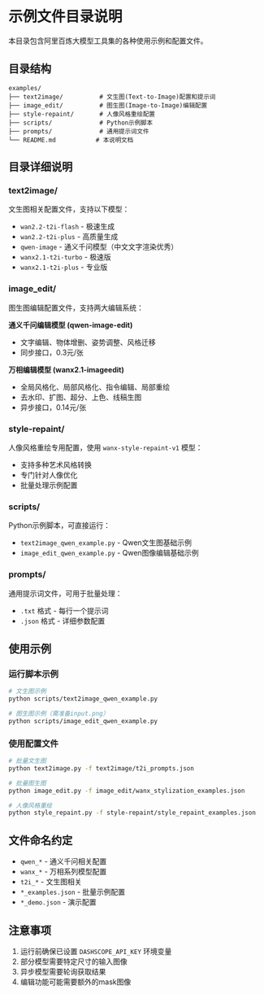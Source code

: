 # 示例文件目录说明

本目录包含阿里百炼大模型工具集的各种使用示例和配置文件。

## 目录结构

```
examples/
├── text2image/          # 文生图(Text-to-Image)配置和提示词
├── image_edit/          # 图生图(Image-to-Image)编辑配置
├── style-repaint/       # 人像风格重绘配置
├── scripts/             # Python示例脚本
├── prompts/             # 通用提示词文件
└── README.md           # 本说明文档
```

## 目录详细说明

### text2image/
文生图相关配置文件，支持以下模型：
- `wan2.2-t2i-flash` - 极速生成
- `wan2.2-t2i-plus` - 高质量生成
- `qwen-image` - 通义千问模型（中文文字渲染优秀）
- `wanx2.1-t2i-turbo` - 极速版
- `wanx2.1-t2i-plus` - 专业版

### image_edit/
图生图编辑配置文件，支持两大编辑系统：

**通义千问编辑模型 (qwen-image-edit)**
- 文字编辑、物体增删、姿势调整、风格迁移
- 同步接口，0.3元/张

**万相编辑模型 (wanx2.1-imageedit)**
- 全局风格化、局部风格化、指令编辑、局部重绘
- 去水印、扩图、超分、上色、线稿生图
- 异步接口，0.14元/张

### style-repaint/
人像风格重绘专用配置，使用 `wanx-style-repaint-v1` 模型：
- 支持多种艺术风格转换
- 专门针对人像优化
- 批量处理示例配置

### scripts/
Python示例脚本，可直接运行：
- `text2image_qwen_example.py` - Qwen文生图基础示例
- `image_edit_qwen_example.py` - Qwen图像编辑基础示例

### prompts/
通用提示词文件，可用于批量处理：
- `.txt` 格式 - 每行一个提示词
- `.json` 格式 - 详细参数配置

## 使用示例

### 运行脚本示例
```bash
# 文生图示例
python scripts/text2image_qwen_example.py

# 图生图示例（需准备input.png）
python scripts/image_edit_qwen_example.py
```

### 使用配置文件
```bash
# 批量文生图
python text2image.py -f text2image/t2i_prompts.json

# 批量图生图
python image_edit.py -f image_edit/wanx_stylization_examples.json

# 人像风格重绘
python style_repaint.py -f style-repaint/style_repaint_examples.json
```

## 文件命名约定

- `qwen_*` - 通义千问相关配置
- `wanx_*` - 万相系列模型配置
- `t2i_*` - 文生图相关
- `*_examples.json` - 批量示例配置
- `*_demo.json` - 演示配置

## 注意事项

1. 运行前确保已设置 `DASHSCOPE_API_KEY` 环境变量
2. 部分模型需要特定尺寸的输入图像
3. 异步模型需要轮询获取结果
4. 编辑功能可能需要额外的mask图像